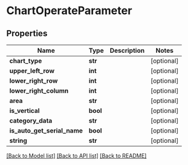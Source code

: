 # ChartOperateParameter

## Properties
Name | Type | Description | Notes
------------ | ------------- | ------------- | -------------
**chart_type** | **str** |  | [optional] 
**upper_left_row** | **int** |  | [optional] 
**lower_right_row** | **int** |  | [optional] 
**lower_right_column** | **int** |  | [optional] 
**area** | **str** |  | [optional] 
**is_vertical** | **bool** |  | [optional] 
**category_data** | **str** |  | [optional] 
**is_auto_get_serial_name** | **bool** |  | [optional] 
**string** | **str** |  | [optional] 

[[Back to Model list]](../README.md#documentation-for-models) [[Back to API list]](../README.md#documentation-for-api-endpoints) [[Back to README]](../README.md)


